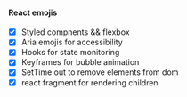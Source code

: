 #### React emojis

* [x] Styled compnents && flexbox
* [x] Aria emojis for accessibility
* [x] Hooks for state monitoring
* [x] Keyframes for bubble animation
* [x] SetTime out to remove elements from dom
* [x] react fragment for rendering children
